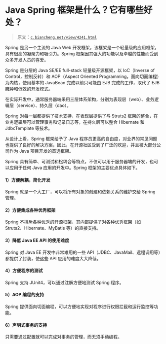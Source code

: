 # Java Spring 框架是什么？它有哪些好处？

> 原文：[`c.biancheng.net/view/4241.html`](http://c.biancheng.net/view/4241.html)

Spring 是另一个主流的 Java Web 开发框架，该框架是一个轻量级的应用框架，具有很高的凝聚力和吸引力。Spring 框架因其强大的功能以及卓越的性能而受到众多开发人员的喜爱。

Spring 是分层的 Java SE/EE full-stack 轻量级开源框架，以 IoC（Inverse of Control，控制反转）和 AOP（Aspect Oriented Programming，面向切面编程）为内核，使用基本的 JavaBean 完成以前只可能由 EJB 完成的工作，取代了 EJB 臃肿和低效的开发模式。

在实际开发中，通常服务器端采用三层体系架构，分别为表现层（web）、业务逻辑层（service）、持久层（dao）。

Spring 对每一层都提供了技术支持，在表现层提供了与 Struts2 框架的整合，在业务逻辑层可以管理事务和记录日志等，在持久层可以整合 Hibernate 和 JdbcTemplate 等技术。

从设计上看，Spring 框架给予了 Java 程序员更高的自由度，对业界的常见问题也提供了良好的解决方案，因此，在开源社区受到了广泛的欢迎，并且被大部分公司作为 Java 项目开发的首选框架。

Spring 具有简单、可测试和松耦合等特点，不仅可以用于服务器端的开发，也可以应用于任何 Java 应用的开发中。Spring 框架的主要优点具体如下。

#### 1）方便解耦，简化开发

Spring 就是一个大工厂，可以将所有对象的创建和依赖关系的维护交给 Spring 管理。

#### 2）方便集成各种优秀框架

Spring 不排斥各种优秀的开源框架，其内部提供了对各种优秀框架（如 Struts2、Hibernate、MyBatis 等）的直接支持。

#### 3）降低 Java EE API 的使用难度

Spring 对 Java EE 开发中非常难用的一些 API（JDBC、JavaMail、远程调用等）都提供了封装，使这些 API 应用的难度大大降低。

#### 4）方便程序的测试

Spring 支持 JUnit4，可以通过注解方便地测试 Spring 程序。

#### 5）AOP 编程的支持

Spring 提供面向切面编程，可以方便地实现对程序进行权限拦截和运行监控等功能。

#### 6）声明式事务的支持

只需要通过配置就可以完成对事务的管理，而无须手动编程。